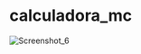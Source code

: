 # calculadora_mc
![Screenshot_6](https://user-images.githubusercontent.com/90580148/227735498-3eeeb3f8-823f-42a5-ad05-dea510cb9b19.png)
